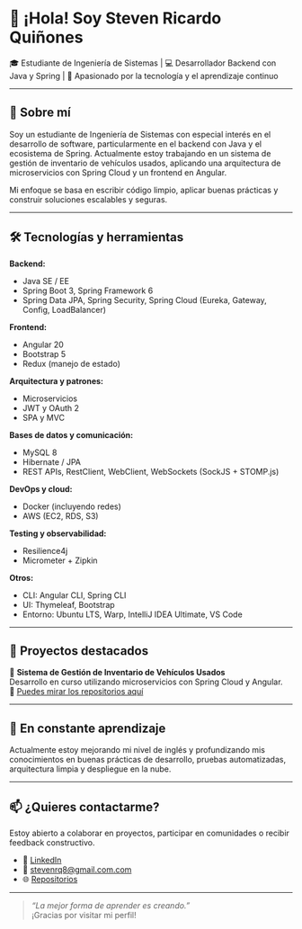 # 👋 ¡Hola! Soy Steven Ricardo Quiñones

🎓 Estudiante de Ingeniería de Sistemas | 💻 Desarrollador Backend con Java y Spring | 🚀 Apasionado por la tecnología y el aprendizaje continuo

---

## 🧠 Sobre mí

Soy un estudiante de Ingeniería de Sistemas con especial interés en el desarrollo de software, particularmente en el backend con Java y el ecosistema de Spring. Actualmente estoy trabajando en un sistema de gestión de inventario de vehículos usados, aplicando una arquitectura de microservicios con Spring Cloud y un frontend en Angular.

Mi enfoque se basa en escribir código limpio, aplicar buenas prácticas y construir soluciones escalables y seguras.

---

## 🛠️ Tecnologías y herramientas

**Backend:**

- Java SE / EE  
- Spring Boot 3, Spring Framework 6  
- Spring Data JPA, Spring Security, Spring Cloud (Eureka, Gateway, Config, LoadBalancer)

**Frontend:**

- Angular 20  
- Bootstrap 5  
- Redux (manejo de estado)  

**Arquitectura y patrones:**

- Microservicios  
- JWT y OAuth 2  
- SPA y MVC  

**Bases de datos y comunicación:**

- MySQL 8  
- Hibernate / JPA  
- REST APIs, RestClient, WebClient, WebSockets (SockJS + STOMP.js)

**DevOps y cloud:**

- Docker (incluyendo redes)  
- AWS (EC2, RDS, S3)  

**Testing y observabilidad:**

- Resilience4j  
- Micrometer + Zipkin  

**Otros:**

- CLI: Angular CLI, Spring CLI  
- UI: Thymeleaf, Bootstrap  
- Entorno: Ubuntu LTS, Warp, IntelliJ IDEA Ultimate, VS Code

---

## 🚀 Proyectos destacados

🔧 **Sistema de Gestión de Inventario de Vehículos Usados**  
Desarrollo en curso utilizando microservicios con Spring Cloud y Angular.  
🔗 [Puedes mirar los repositorios aquí](https://github.com/stevenrq?tab=repositories)

---

## 🌱 En constante aprendizaje

Actualmente estoy mejorando mi nivel de inglés y profundizando mis conocimientos en buenas prácticas de desarrollo, pruebas automatizadas, arquitectura limpia y despliegue en la nube.

---

## 📫 ¿Quieres contactarme?

Estoy abierto a colaborar en proyectos, participar en comunidades o recibir feedback constructivo.

- 💼 [LinkedIn](www.linkedin.com/in/steven-ricardo-quiñones)
- 📧 [stevenrq8@gmail.com.com](mailto:stevenrq8@gmail.com)
- 🌐 [Repositorios](https://github.com/stevenrq?tab=repositories)

---

> _“La mejor forma de aprender es creando.”_  
¡Gracias por visitar mi perfil!

